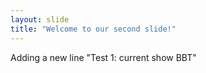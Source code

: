 ```yaml
---
layout: slide
title: "Welcome to our second slide!"
---
```

Adding a new line "Test 1: current show BBT"
